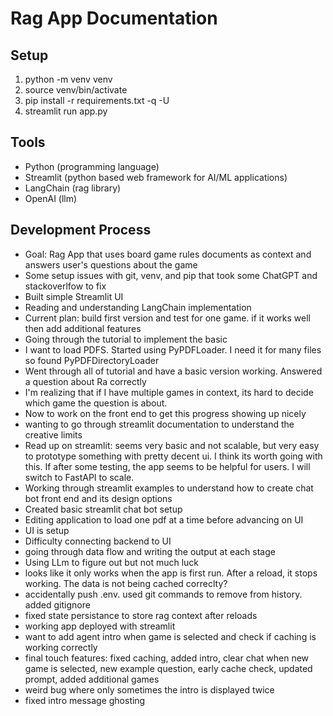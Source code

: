 # Rag App Documentation

## Setup
1. python -m venv venv
2. source venv/bin/activate
3. pip install -r requirements.txt -q -U
4. streamlit run app.py

## Tools
- Python (programming language)
- Streamlit (python based web framework for AI/ML applications)
- LangChain (rag library)
- OpenAI (llm)

## Development Process
- Goal: Rag App that uses board game rules documents as context and answers user's questions about the game
- Some setup issues with git, venv, and pip that took some ChatGPT and stackoverlfow to fix
- Built simple Streamlit UI
- Reading and understanding LangChain implementation
- Current plan: build first version and test for one game. if it works well then add additional features
- Going through the tutorial to implement the basic
- I want to load PDFS. Started using PyPDFLoader. I need it for many files so found PyPDFDirectoryLoader
- Went through all of tutorial and have a basic version working. Answered a question about Ra correctly
- I'm realizing that if I have multiple games in context, its hard to decide which game the question is about.
- Now to work on the front end to get this progress showing up nicely
- wanting to go through streamlit documentation to understand the creative limits
- Read up on streamlit: seems very basic and not scalable, but very easy to prototype something with
    pretty decent ui. I think its worth going with this. If after some testing, the app seems to be
    helpful for users. I will switch to FastAPI to scale.
- Working through streamlit examples to understand how to create chat bot front end and its design
    options
- Created basic streamlit chat bot setup
- Editing application to load one pdf at a time before advancing on UI
- UI is setup
- Difficulty connecting backend to UI
- going through data flow and writing the output at each stage
- Using LLm to figure out but not much luck
- looks like it only works when the app is first run. After a reload, it stops working. The data is not being cached correclty?
- accidentally push .env. used git commands to remove from history. added gitignore
- fixed state persistance to store rag context after reloads
- working app deployed with streamlit
- want to add agent intro when game is selected and check if caching is working correctly
- final touch features: fixed caching, added intro, clear chat when new game is selected, new example question,
    early cache check, updated prompt, added additional games
- weird bug where only sometimes the intro is displayed twice
- fixed intro message ghosting
